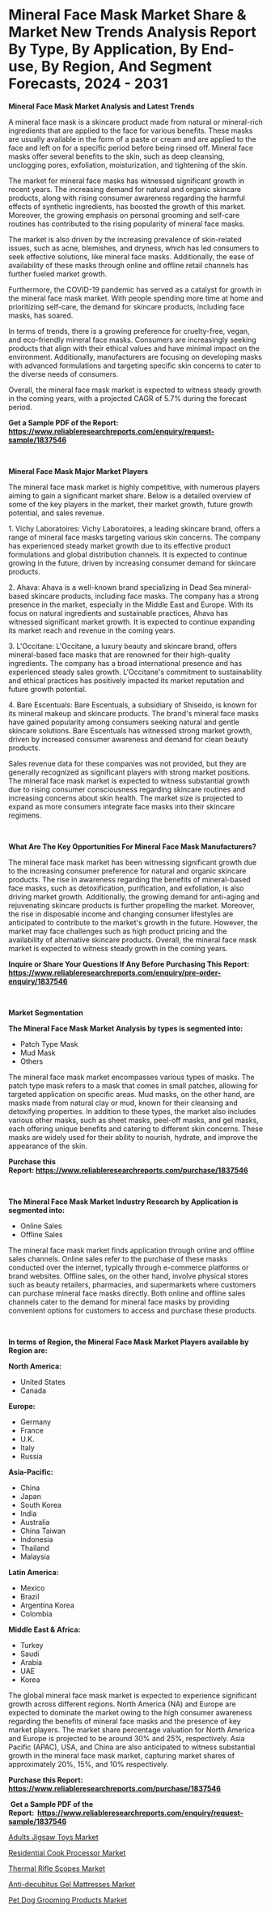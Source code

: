 <p><h1>Mineral Face Mask Market Share & Market New Trends Analysis Report By Type, By Application, By End-use, By Region, And Segment Forecasts, 2024 - 2031</h1></p><p><strong>Mineral Face Mask Market Analysis and Latest Trends</strong></p>
<p><p>A mineral face mask is a skincare product made from natural or mineral-rich ingredients that are applied to the face for various benefits. These masks are usually available in the form of a paste or cream and are applied to the face and left on for a specific period before being rinsed off. Mineral face masks offer several benefits to the skin, such as deep cleansing, unclogging pores, exfoliation, moisturization, and tightening of the skin.</p><p>The market for mineral face masks has witnessed significant growth in recent years. The increasing demand for natural and organic skincare products, along with rising consumer awareness regarding the harmful effects of synthetic ingredients, has boosted the growth of this market. Moreover, the growing emphasis on personal grooming and self-care routines has contributed to the rising popularity of mineral face masks.</p><p>The market is also driven by the increasing prevalence of skin-related issues, such as acne, blemishes, and dryness, which has led consumers to seek effective solutions, like mineral face masks. Additionally, the ease of availability of these masks through online and offline retail channels has further fueled market growth.</p><p>Furthermore, the COVID-19 pandemic has served as a catalyst for growth in the mineral face mask market. With people spending more time at home and prioritizing self-care, the demand for skincare products, including face masks, has soared.</p><p>In terms of trends, there is a growing preference for cruelty-free, vegan, and eco-friendly mineral face masks. Consumers are increasingly seeking products that align with their ethical values and have minimal impact on the environment. Additionally, manufacturers are focusing on developing masks with advanced formulations and targeting specific skin concerns to cater to the diverse needs of consumers.</p><p>Overall, the mineral face mask market is expected to witness steady growth in the coming years, with a projected CAGR of 5.7% during the forecast period.</p></p>
<p><strong>Get a Sample PDF of the Report:&nbsp; <a href="https://www.reliableresearchreports.com/enquiry/request-sample/1837546">https://www.reliableresearchreports.com/enquiry/request-sample/1837546</a></strong></p>
<p>&nbsp;</p>
<p><strong>Mineral Face Mask Major Market Players</strong></p>
<p><p>The mineral face mask market is highly competitive, with numerous players aiming to gain a significant market share. Below is a detailed overview of some of the key players in the market, their market growth, future growth potential, and sales revenue.</p><p>1. Vichy Laboratoires: Vichy Laboratoires, a leading skincare brand, offers a range of mineral face masks targeting various skin concerns. The company has experienced steady market growth due to its effective product formulations and global distribution channels. It is expected to continue growing in the future, driven by increasing consumer demand for skincare products.</p><p>2. Ahava: Ahava is a well-known brand specializing in Dead Sea mineral-based skincare products, including face masks. The company has a strong presence in the market, especially in the Middle East and Europe. With its focus on natural ingredients and sustainable practices, Ahava has witnessed significant market growth. It is expected to continue expanding its market reach and revenue in the coming years.</p><p>3. L'Occitane: L'Occitane, a luxury beauty and skincare brand, offers mineral-based face masks that are renowned for their high-quality ingredients. The company has a broad international presence and has experienced steady sales growth. L'Occitane's commitment to sustainability and ethical practices has positively impacted its market reputation and future growth potential.</p><p>4. Bare Escentuals: Bare Escentuals, a subsidiary of Shiseido, is known for its mineral makeup and skincare products. The brand's mineral face masks have gained popularity among consumers seeking natural and gentle skincare solutions. Bare Escentuals has witnessed strong market growth, driven by increased consumer awareness and demand for clean beauty products.</p><p>Sales revenue data for these companies was not provided, but they are generally recognized as significant players with strong market positions. The mineral face mask market is expected to witness substantial growth due to rising consumer consciousness regarding skincare routines and increasing concerns about skin health. The market size is projected to expand as more consumers integrate face masks into their skincare regimens.</p></p>
<p>&nbsp;</p>
<p><strong>What Are The Key Opportunities For Mineral Face Mask Manufacturers?</strong></p>
<p><p>The mineral face mask market has been witnessing significant growth due to the increasing consumer preference for natural and organic skincare products. The rise in awareness regarding the benefits of mineral-based face masks, such as detoxification, purification, and exfoliation, is also driving market growth. Additionally, the growing demand for anti-aging and rejuvenating skincare products is further propelling the market. Moreover, the rise in disposable income and changing consumer lifestyles are anticipated to contribute to the market's growth in the future. However, the market may face challenges such as high product pricing and the availability of alternative skincare products. Overall, the mineral face mask market is expected to witness steady growth in the coming years.</p></p>
<p><strong>Inquire or Share Your Questions If Any Before Purchasing This Report: <a href="https://www.reliableresearchreports.com/enquiry/pre-order-enquiry/1837546">https://www.reliableresearchreports.com/enquiry/pre-order-enquiry/1837546</a></strong></p>
<p>&nbsp;</p>
<p><strong>Market Segmentation</strong></p>
<p><strong>The Mineral Face Mask Market Analysis by types is segmented into:</strong></p>
<p><ul><li>Patch Type Mask</li><li>Mud Mask</li><li>Others</li></ul></p>
<p><p>The mineral face mask market encompasses various types of masks. The patch type mask refers to a mask that comes in small patches, allowing for targeted application on specific areas. Mud masks, on the other hand, are masks made from natural clay or mud, known for their cleansing and detoxifying properties. In addition to these types, the market also includes various other masks, such as sheet masks, peel-off masks, and gel masks, each offering unique benefits and catering to different skin concerns. These masks are widely used for their ability to nourish, hydrate, and improve the appearance of the skin.</p></p>
<p><strong>Purchase this Report:&nbsp;<a href="https://www.reliableresearchreports.com/purchase/1837546">https://www.reliableresearchreports.com/purchase/1837546</a></strong></p>
<p>&nbsp;</p>
<p><strong>The Mineral Face Mask Market Industry Research by Application is segmented into:</strong></p>
<p><ul><li>Online Sales</li><li>Offline Sales</li></ul></p>
<p><p>The mineral face mask market finds application through online and offline sales channels. Online sales refer to the purchase of these masks conducted over the internet, typically through e-commerce platforms or brand websites. Offline sales, on the other hand, involve physical stores such as beauty retailers, pharmacies, and supermarkets where customers can purchase mineral face masks directly. Both online and offline sales channels cater to the demand for mineral face masks by providing convenient options for customers to access and purchase these products.</p></p>
<p>&nbsp;</p>
<p><strong>In terms of Region, the Mineral Face Mask Market Players available by Region are:</strong></p>
<p>
    <p> <strong> North America: </strong>
        <ul>
            <li>United States</li>
            <li>Canada</li>
        </ul>
        </p> 
    <p> <strong> Europe: </strong>
        <ul>
            <li>Germany</li>
            <li>France</li>
            <li>U.K.</li>
            <li>Italy</li>
            <li>Russia</li>
        </ul>
        </p> 
    <p> <strong> Asia-Pacific: </strong>
        <ul>
            <li>China</li>
            <li>Japan</li>
            <li>South Korea</li>
            <li>India</li>
            <li>Australia</li>
            <li>China Taiwan</li>
            <li>Indonesia</li>
            <li>Thailand</li>
            <li>Malaysia</li>
        </ul>
        </p> 
    <p> <strong> Latin America: </strong>
        <ul>
            <li>Mexico</li>
            <li>Brazil</li>
            <li>Argentina Korea</li>
            <li>Colombia</li>
        </ul>
        </p> 
    <p> <strong> Middle East & Africa: </strong>
        <ul>
            <li>Turkey</li>
            <li>Saudi</li>
            <li>Arabia</li>
            <li>UAE</li>
            <li>Korea</li>
        </ul>
    </p>
    </p>
<p><p>The global mineral face mask market is expected to experience significant growth across different regions. North America (NA) and Europe are expected to dominate the market owing to the high consumer awareness regarding the benefits of mineral face masks and the presence of key market players. The market share percentage valuation for North America and Europe is projected to be around 30% and 25%, respectively. Asia Pacific (APAC), USA, and China are also anticipated to witness substantial growth in the mineral face mask market, capturing market shares of approximately 20%, 15%, and 10% respectively.</p></p>
<p><strong>Purchase this Report: <a href="https://www.reliableresearchreports.com/purchase/1837546">https://www.reliableresearchreports.com/purchase/1837546</a></strong></p>
<p>&nbsp;<strong>Get a Sample PDF of the Report:&nbsp;&nbsp;<a href="https://www.reliableresearchreports.com/enquiry/request-sample/1837546">https://www.reliableresearchreports.com/enquiry/request-sample/1837546</a></strong></p>
<p><strong></strong></p>
<p><p><a href="https://github.com/scarol104/Market-Research-Report-List-2/blob/main/adults-jigsaw-toys-market.md">Adults Jigsaw Toys Market</a></p><p><a href="https://github.com/maliyahmorrow6654/Market-Research-Report-List-2/blob/main/residential-cook-processor-market.md">Residential Cook Processor Market</a></p><p><a href="https://github.com/abdelrhmankishk22/Market-Research-Report-List-2/blob/main/thermal-rifle-scopes-market.md">Thermal Rifle Scopes Market</a></p><p><a href="https://github.com/mahnoor2003/Market-Research-Report-List-2/blob/main/anti-decubitus-gel-mattresses-market.md">Anti-decubitus Gel Mattresses Market</a></p><p><a href="https://github.com/deliacustodio40/Market-Research-Report-List-2/blob/main/pet-dog-grooming-products-market.md">Pet Dog Grooming Products Market</a></p></p>